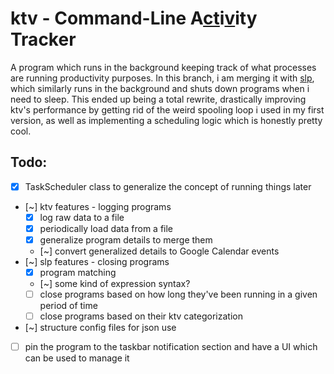 # ktv - Command-Line A<ins>ct</ins>i<ins>v</ins>ity Tracker
A program which runs in the background keeping track of what processes are running productivity purposes. In this branch, i am merging it with [slp](https://github.com/dninemfive/slp), which similarly runs in the background and shuts down programs when i need to sleep. This ended up being a total rewrite, drastically improving ktv's performance by getting rid of the weird spooling loop i used in my first version, as well as implementing a scheduling logic which is honestly pretty cool.

## Todo:
- [x] TaskScheduler class to generalize the concept of running things later
- [~] ktv features - logging programs
  - [x] log raw data to a file
  - [x] periodically load data from a file
  - [x] generalize program details to merge them
  - [~] convert generalized details to Google Calendar events
- [~] slp features - closing programs
  - [x] program matching
  - [~] some kind of expression syntax?
  - [ ] close programs based on how long they've been running in a given period of time
  - [ ] close programs based on their ktv categorization
- [~] structure config files for json use
- [ ] pin the program to the taskbar notification section and have a UI which can be used to manage it
